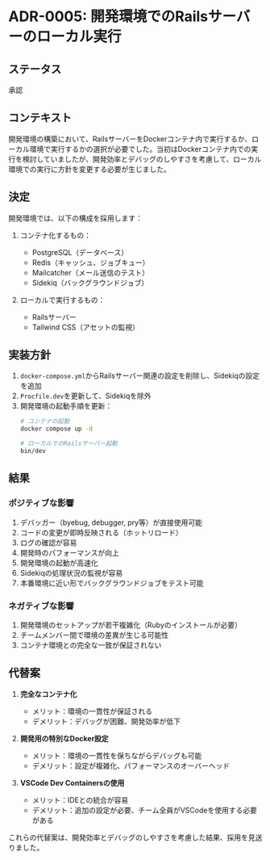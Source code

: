 # ADR-0005: 開発環境でのRailsサーバーのローカル実行

## ステータス
承認

## コンテキスト
開発環境の構築において、RailsサーバーをDockerコンテナ内で実行するか、ローカル環境で実行するかの選択が必要でした。当初はDockerコンテナ内での実行を検討していましたが、開発効率とデバッグのしやすさを考慮して、ローカル環境での実行に方針を変更する必要が生じました。

## 決定
開発環境では、以下の構成を採用します：

1. コンテナ化するもの：
   - PostgreSQL（データベース）
   - Redis（キャッシュ、ジョブキュー）
   - Mailcatcher（メール送信のテスト）
   - Sidekiq（バックグラウンドジョブ）

2. ローカルで実行するもの：
   - Railsサーバー
   - Tailwind CSS（アセットの監視）

## 実装方針
1. `docker-compose.yml`からRailsサーバー関連の設定を削除し、Sidekiqの設定を追加
2. `Procfile.dev`を更新して、Sidekiqを除外
3. 開発環境の起動手順を更新：
   ```bash
   # コンテナの起動
   docker compose up -d
   
   # ローカルでのRailsサーバー起動
   bin/dev
   ```

## 結果
### ポジティブな影響
1. デバッガー（byebug, debugger, pry等）が直接使用可能
2. コードの変更が即時反映される（ホットリロード）
3. ログの確認が容易
4. 開発時のパフォーマンスが向上
5. 開発環境の起動が高速化
6. Sidekiqの処理状況の監視が容易
7. 本番環境に近い形でバックグラウンドジョブをテスト可能

### ネガティブな影響
1. 開発環境のセットアップが若干複雑化（Rubyのインストールが必要）
2. チームメンバー間で環境の差異が生じる可能性
3. コンテナ環境との完全な一致が保証されない

## 代替案
1. **完全なコンテナ化**
   - メリット：環境の一貫性が保証される
   - デメリット：デバッグが困難、開発効率が低下

2. **開発用の特別なDocker設定**
   - メリット：環境の一貫性を保ちながらデバッグも可能
   - デメリット：設定が複雑化、パフォーマンスのオーバーヘッド

3. **VSCode Dev Containersの使用**
   - メリット：IDEとの統合が容易
   - デメリット：追加の設定が必要、チーム全員がVSCodeを使用する必要がある

これらの代替案は、開発効率とデバッグのしやすさを考慮した結果、採用を見送りました。 